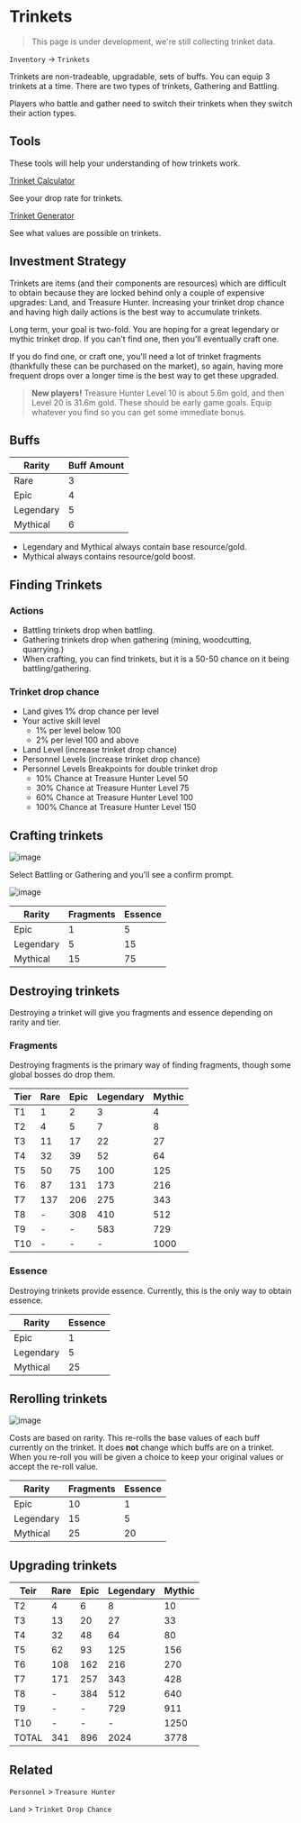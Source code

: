 # Trinkets

> This page is under development, we're still collecting trinket data.

`Inventory` &rarr; `Trinkets`

Trinkets are non-tradeable, upgradable, sets of buffs. You can equip 3 trinkets at a time. There are two types of trinkets, Gathering and Battling.

Players who battle and gather need to switch their trinkets when they switch their action types.


## Tools

These tools will help your understanding of how trinkets work.

[Trinket Calculator](https://slyboots.studio/iqrpg-trinket-calculator/)

See your drop rate for trinkets.

[Trinket Generator](https://slyboots.studio/iqrpg-trinket-generator/)

See what values are possible on trinkets.

## Investment Strategy

Trinkets are items (and their components are resources) which are difficult to obtain because they are locked behind only a couple of expensive upgrades: Land, and Treasure Hunter. Increasing your trinket drop chance and having high daily actions is the best way to accumulate trinkets.

Long term, your goal is two-fold. You are hoping for a great legendary or mythic trinket drop. If you can't find one, then you'll eventually craft one.

If you do find one, or craft one, you'll need a lot of trinket fragments (thankfully these can be purchased on the market), so again, having more frequent drops over a longer time is the best way to get these upgraded.

> **New players!** Treasure Hunter Level 10 is about 5.6m gold, and then Level 20 is 31.6m gold. These should be early game goals. Equip whatever you find so you can get some immediate bonus.

## Buffs

| Rarity | Buff Amount |
| ---- | ---- |
| Rare | 3 |
| Epic | 4 |
| Legendary | 5 |
| Mythical | 6 |

* Legendary and Mythical always contain base resource/gold.
* Mythical always contains resource/gold boost.

## Finding Trinkets

### Actions

* Battling trinkets drop when battling.
* Gathering trinkets drop when gathering (mining, woodcutting, quarrying.)
* When crafting, you can find trinkets, but it is a 50-50 chance on it being battling/gathering.

### Trinket drop chance

* Land gives 1% drop chance per level
* Your active skill level
  * 1% per level below 100
  * 2% per level 100 and above
* Land Level (increase trinket drop chance)
* Personnel Levels (increase trinket drop chance)
* Personnel Levels Breakpoints for double trinket drop
  * 10% Chance at Treasure Hunter Level 50
  * 30% Chance at Treasure Hunter Level 75
  * 60% Chance at Treasure Hunter Level 100
  * 100% Chance at Treasure Hunter Level 150
  
## Crafting trinkets

![image](https://user-images.githubusercontent.com/267296/151325285-14ef351d-3895-4756-b844-e21df36c162f.png)

Select Battling or Gathering and you'll see a confirm prompt.

![image](https://user-images.githubusercontent.com/267296/151325461-56191763-61db-45a3-9315-21753f4b6695.png)


| Rarity | Fragments | Essence |
| ---- | ---- | ---- |
| Epic | 1 | 5 |
| Legendary | 5 | 15 |
| Mythical | 15 | 75 |


## Destroying trinkets

Destroying a trinket will give you fragments and essence depending on rarity and tier.

### Fragments

Destroying fragments is the primary way of finding fragments, though some global bosses do drop them.

| Tier | Rare | Epic | Legendary | Mythic |
| ---- | ---- | ---- | --------- | ------ |
| T1 | 1 | 2 | 3 | 4 |
| T2 | 4 | 5 | 7 | 8 |
| T3 | 11 | 17 | 22 | 27
| T4 | 32 | 39 | 52 | 64
| T5 | 50 | 75 | 100 | 125
| T6 | 87 | 131 | 173 | 216
| T7 | 137 | 206 | 275 | 343
| T8 |  - | 308 | 410 | 512
| T9 |  - | - | 583 | 729
| T10 | - | - | - | 1000

### Essence

Destroying trinkets provide essence. Currently, this is the only way to obtain essence.

| Rarity | Essence |
| ---- | ---- |
| Epic | 1 |
| Legendary | 5 |
| Mythical | 25 |

## Rerolling trinkets

![image](https://user-images.githubusercontent.com/267296/151330743-4e439de8-453b-47cf-8ad0-96c90e5e3830.png)

Costs are based on rarity. This re-rolls the base values of each buff currently on the trinket. It does **not** change which buffs are on a trinket. When you re-roll you will be given a choice to keep your original values or accept the re-roll value.

| Rarity | Fragments | Essence |
| ---- | ---- | --- |
| Epic | 10 | 1 |
| Legendary | 15 | 5 |
| Mythical | 25 | 20 |

## Upgrading trinkets

| Teir | Rare | Epic | Legendary | Mythic |
| ---- | ---- | ---- | --------- | ------ |
| T2 | 4 | 6 | 8 | 10 |
| T3 | 13 | 20 | 27 | 33
| T4 | 32 | 48 | 64 | 80
| T5 | 62 | 93 | 125 | 156
| T6 | 108 | 162 | 216 | 270
| T7 | 171 | 257 | 343 | 428
| T8 |  - | 384 | 512 | 640
| T9 |  - | - | 729 | 911
| T10 | - | - | - | 1250
| TOTAL | 341 | 896 | 2024 | 3778



## Related

`Personnel` > `Treasure Hunter`

`Land` > `Trinket Drop Chance`
